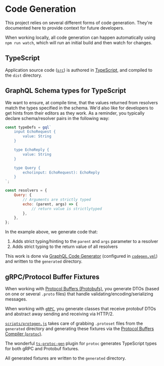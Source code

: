 # Code Generation

This project relies on several different forms of code generation. They're documented here to provide context for future developers.

When working locally, all code generation can happen automatically using `npm run watch`, which will run an initial build and then watch for changes.

## TypeScript

Application source code ([`src`](../src)) is authored in [TypeScript](https://www.typescriptlang.org/), and compiled to the `dist` directory.

## GraphQL Schema types for TypeScript

We want to ensure, at compile time, that the values returned from resolvers match the types specified in the schema. We'd also like for developers to get hints from their editors as they work. As a reminder, you typically declare schema/resolver pairs in the following way:

```js
const typeDefs = gql`
    input EchoRequest {
        value: String
    }

    type EchoReply {
        value: String
    }

    type Query {
        echo(input: EchoRequest): EchoReply
    }
`;

const resolvers = {
    Query: {
        // Arguments are strictly typed
        echo: (parent, args) => {
            // return value is strictlytyped
        },
    },
};
```

In the example above, we generate code that:

1. Adds strict typing/hinting to the `parent` and `args` parameter to a resolver
2. Adds strict typing to the return value of all resolvers

This work is done via [GraphQL Code Generator](https://graphql-code-generator.com/) (configured in [`codegen.yml`](../codegen.yml)) and written to the `generated` directory.

## gRPC/Protocol Buffer Fixtures

When working with [Protocol Buffers (Protobufs)](https://developers.google.com/protocol-buffers), you generate DTOs (based on one or several `.proto` files) that handle validating/encoding/serializing messages.

When working with [`gRPC`](https://grpc.io/), you generate classes that receive protobuf DTOs and abstract away sending and receiving via HTTP/2.

[`scripts/protogen.js`](../scripts/protogen.js) takes care of grabbing `.protoset` files from the `generated` directory and generating these fixtures via the [Protocol Buffers Compiler (`protoc`)](https://github.com/protocolbuffers/protobuf).

The wonderful [`ts-protoc-gen`](https://github.com/improbable-eng/ts-protoc-gen) plugin for `protoc` generates TypeScript types for both gRPC and Protobuf fixtures.

All generated fixtures are written to the `generated` directory.
